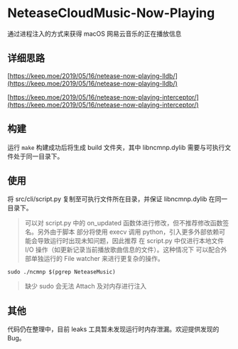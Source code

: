 NeteaseCloudMusic-Now-Playing
======
通过进程注入的方式来获得 macOS 网易云音乐的正在播放信息

## 详细思路

[https://keep.moe/2019/05/16/netease-now-playing-lldb/](https://keep.moe/2019/05/16/netease-now-playing-lldb/)

[https://keep.moe/2019/05/16/netease-now-playing-interceptor/](https://keep.moe/2019/05/16/netease-now-playing-interceptor/)

## 构建

运行 `make` 构建成功后将生成 build 文件夹，其中 libncmnp.dylib 需要与可执行文件处于同一目录下。

## 使用

将 src/cli/script.py 复制至可执行文件所在目录，并保证 libncmnp.dylib 在同一目录下。

> 可以对 script.py 中的 on_updated 函数体进行修改，但不推荐修改函数签名。另外由于脚本
> 部分将使用 execv 调用 python，引入更多外部依赖可能会导致运行时出现未知问题，因此推荐
> 在 script.py 中仅进行本地文件 I/O 操作（如更新记录当前播放歌曲信息的文件）。这种情况下
> 可以配合外部单独运行的 File watcher 来进行更复杂的操作。

```
sudo ./ncmnp $(pgrep NeteaseMusic)
```

> 缺少 sudo 会无法 Attach 及对内存进行注入

## 其他

代码仍在整理中，目前 leaks 工具暂未发现运行时内存泄漏。欢迎提供发现的 Bug。
